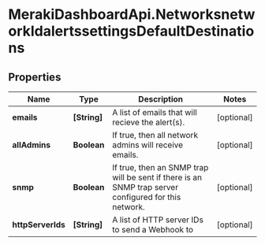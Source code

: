 # MerakiDashboardApi.NetworksnetworkIdalertssettingsDefaultDestinations

## Properties
Name | Type | Description | Notes
------------ | ------------- | ------------- | -------------
**emails** | **[String]** | A list of emails that will recieve the alert(s). | [optional] 
**allAdmins** | **Boolean** | If true, then all network admins will receive emails. | [optional] 
**snmp** | **Boolean** | If true, then an SNMP trap will be sent if there is an SNMP trap server configured for this network. | [optional] 
**httpServerIds** | **[String]** | A list of HTTP server IDs to send a Webhook to | [optional] 



